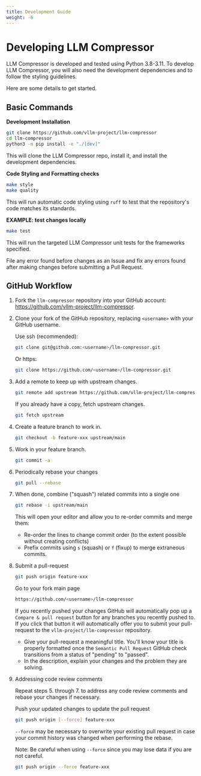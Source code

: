 ```yaml
---
title: Development Guide
weight: -6
---
```


# Developing LLM Compressor

LLM Compressor is developed and tested using Python 3.8-3.11.
To develop LLM Compressor, you will also need the development dependencies and to follow the styling guidelines.

Here are some details to get started.

## Basic Commands

**Development Installation**

```bash
git clone https://github.com/vllm-project/llm-compressor
cd llm-compressor
python3 -m pip install -e "./[dev]"
```

This will clone the LLM Compressor repo, install it, and install the development dependencies.

**Code Styling and Formatting checks**

```bash
make style
make quality
```

This will run automatic code styling using `ruff` to test that the repository's code matches its standards.

**EXAMPLE: test changes locally**

```bash
make test
```

This will run the targeted LLM Compressor unit tests for the frameworks specified.

File any error found before changes as an Issue and fix any errors found after making changes before submitting a Pull Request.

## GitHub Workflow

1. Fork the `llm-compressor` repository into your GitHub account: https://github.com/vllm-project/llm-compressor.

2. Clone your fork of the GitHub repository, replacing `<username>` with your GitHub username.

   Use ssh (recommended):

   ```bash
   git clone git@github.com:<username>/llm-compressor.git
   ```

   Or https:

   ```bash
   git clone https://github.com/<username>/llm-compressor.git
   ```

3. Add a remote to keep up with upstream changes.

   ```bash
   git remote add upstream https://github.com/vllm-project/llm-compressor.git
   ```

   If you already have a copy, fetch upstream changes.

   ```bash
   git fetch upstream
   ```

4. Create a feature branch to work in.

   ```bash
   git checkout -b feature-xxx upstream/main
   ```

5. Work in your feature branch.

   ```bash
   git commit -a
   ```

6. Periodically rebase your changes

   ```bash
   git pull --rebase
   ```

7. When done, combine ("squash") related commits into a single one

   ```bash
   git rebase -i upstream/main
   ```

   This will open your editor and allow you to re-order commits and merge them:
   - Re-order the lines to change commit order (to the extent possible without creating conflicts)
   - Prefix commits using `s` (squash) or `f` (fixup) to merge extraneous commits.

8. Submit a pull-request

   ```bash
   git push origin feature-xxx
   ```

   Go to your fork main page

   ```bash
   https://github.com/<username>/llm-compressor
   ```

   If you recently pushed your changes GitHub will automatically pop up a `Compare & pull request` button for any branches you recently pushed to. If you click that button it will automatically offer you to submit your pull-request to the `vllm-project/llm-compressor` repository.

   - Give your pull-request a meaningful title.
     You'll know your title is properly formatted once the `Semantic Pull Request` GitHub check
     transitions from a status of "pending" to "passed".
   - In the description, explain your changes and the problem they are solving.

9. Addressing code review comments

   Repeat steps 5. through 7. to address any code review comments and rebase your changes if necessary.

   Push your updated changes to update the pull request

   ```bash
   git push origin [--force] feature-xxx
   ```

   `--force` may be necessary to overwrite your existing pull request in case your
  commit history was changed when performing the rebase.

   Note: Be careful when using `--force` since you may lose data if you are not careful.

   ```bash
   git push origin --force feature-xxx
   ```
